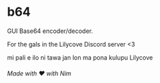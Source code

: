 # b64
GUI Base64 encoder/decoder.

For the gals in the Lilycove Discord server <3

mi pali e ilo ni tawa jan lon ma pona kulupu Lilycove

###### Made with ❤️ with Nim
